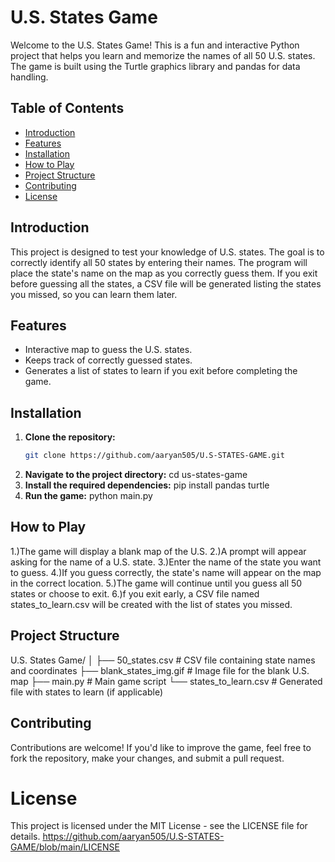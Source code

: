 # U.S. States Game

Welcome to the U.S. States Game! This is a fun and interactive Python project that helps you learn and memorize the names of all 50 U.S. states. The game is built using the Turtle graphics library and pandas for data handling.

## Table of Contents
- [Introduction](#introduction)
- [Features](#features)
- [Installation](#installation)
- [How to Play](#how-to-play)
- [Project Structure](#project-structure)
- [Contributing](#contributing)
- [License](#license)

## Introduction
This project is designed to test your knowledge of U.S. states. The goal is to correctly identify all 50 states by entering their names. The program will place the state's name on the map as you correctly guess them. If you exit before guessing all the states, a CSV file will be generated listing the states you missed, so you can learn them later.

## Features
- Interactive map to guess the U.S. states.
- Keeps track of correctly guessed states.
- Generates a list of states to learn if you exit before completing the game.

## Installation

1. **Clone the repository:**
   ```bash
   git clone https://github.com/aaryan505/U.S-STATES-GAME.git
2. **Navigate to the project directory:**
   cd us-states-game
3. **Install the required dependencies:**
   pip install pandas turtle
4. **Run the game:**
   python main.py
## How to Play
1.)The game will display a blank map of the U.S.
2.)A prompt will appear asking for the name of a U.S. state.
3.)Enter the name of the state you want to guess.
4.)If you guess correctly, the state's name will appear on the map in the correct location.
5.)The game will continue until you guess all 50 states or choose to exit.
6.)f you exit early, a CSV file named states_to_learn.csv will be created with the list of states you missed.
## Project Structure
U.S. States Game/
│
├── 50_states.csv              # CSV file containing state names and coordinates
├── blank_states_img.gif       # Image file for the blank U.S. map
├── main.py                    # Main game script
└── states_to_learn.csv        # Generated file with states to learn (if applicable)
## Contributing
Contributions are welcome! If you'd like to improve the game, feel free to fork the repository, make your changes, and submit a pull request.
# License
This project is licensed under the MIT License - see the LICENSE file for details.
https://github.com/aaryan505/U.S-STATES-GAME/blob/main/LICENSE
